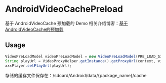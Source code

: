 # AndroidVideoCachePreload
基于 AndroidVideoCache 预加载的 Demo
相关介绍博客：[基于AndroidVideoCache的预加载](https://blog.csdn.net/u010107153/article/details/107091077)

## Usage

```java
VideoPreLoadModel videoPreLoadModel = new VideoPreLoadModel(PRE_LOAD_SIZE, originalUrl); //设预加载的大小，以及播放地址
String playUrl = VideoProxyHelper.getInstance().getProxyUrl(context, videoPreLoadModel); //通过代理获取到代理播放地址
xxxPlayer.setPlayUrl(playUrl);
```

存储的缓存文件保存在：/sdcard/Android/data/{package_name}/cache

